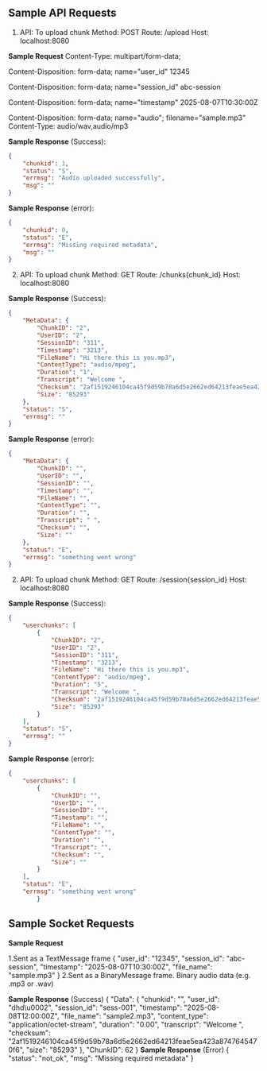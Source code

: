 ## Sample API Requests 
1. API: To upload chunk
Method: POST
Route: /upload
Host: localhost:8080

**Sample Request** 
Content-Type: multipart/form-data;

Content-Disposition: form-data; name="user_id"
12345

Content-Disposition: form-data; name="session_id"
abc-session

Content-Disposition: form-data; name="timestamp"
2025-08-07T10:30:00Z

Content-Disposition: form-data; name="audio"; filename="sample.mp3"
Content-Type: audio/wav,audio/mp3

**Sample Response** (Success):
```json
{
    "chunkid": 1,
    "status": "S",
    "errmsg": "Audio uploaded successfully",
    "msg": ""
}

```

**Sample Response** (error):
```json
{
    "chunkid": 0,
    "status": "E",
    "errmsg": "Missing required metadata",
    "msg": ""
}

```

2. API: To upload chunk
Method: GET
Route: /chunks{chunk_id}
Host: localhost:8080


**Sample Response** (Success):
```json
{
    "MetaData": {
        "ChunkID": "2",
        "UserID": "2",
        "SessionID": "311",
        "Timestamp": "3213",
        "FileName": "Hi there this is you.mp3",
        "ContentType": "audio/mpeg",
        "Duration": "1",
        "Transcript": "Welcome ",
        "Checksum": "2af1519246104ca45f9d59b78a6d5e2662ed64213feae5ea423a8747645470f6",
        "Size": "85293"
    },
    "status": "S",
    "errmsg": ""
}

```

**Sample Response** (error):
```json
{
    "MetaData": {
        "ChunkID": "",
        "UserID": "",
        "SessionID": "",
        "Timestamp": "",
        "FileName": "",
        "ContentType": "",
        "Duration": "",
        "Transcript": " ",
        "Checksum": "",
        "Size": ""
    },
    "status": "E",
    "errmsg": "something went wrong"
}
```


2. API: To upload chunk
Method: GET
Route: /session{session_id}
Host: localhost:8080


**Sample Response** (Success):
```json
{
    "userchunks": [
        {
            "ChunkID": "2",
            "UserID": "2",
            "SessionID": "311",
            "Timestamp": "3213",
            "FileName": "Hi there this is you.mp3",
            "ContentType": "audio/mpeg",
            "Duration": "5",
            "Transcript": "Welcome ",
            "Checksum": "2af1519246104ca45f9d59b78a6d5e2662ed64213feae5ea423a8747645470f6",
            "Size": "85293"
        }
    ],
    "status": "S",
    "errmsg": ""
}

```

**Sample Response** (error):
```json
{
    "userchunks": [
        {
            "ChunkID": "",
            "UserID": "",
            "SessionID": "",
            "Timestamp": "",
            "FileName": "",
            "ContentType": "",
            "Duration": "",
            "Transcript": "",
            "Checksum": "",
            "Size": ""
        }
    ],
    "status": "E",
    "errmsg": "something went wrong"
        }

```
## Sample Socket Requests 

**Sample Request** 

1.Sent as a TextMessage frame
{
    "user_id": "12345",
    "session_id": "abc-session",
    "timestamp": "2025-08-07T10:30:00Z",
    "file_name": "sample.mp3"
}
2.Sent as a BinaryMessage frame.
Binary audio data (e.g. .mp3 or .wav)

**Sample Response**  (Success)
{
    "Data": {
        "chunkid": "",
        "user_id": "dhd\u0002",
        "session_id": "sess-001",
        "timestamp": "2025-08-08T12:00:00Z",
        "file_name": "sample2.mp3",
        "content_type": "application/octet-stream",
        "duration": "0.00",
        "transcript": "Welcome ",
        "checksum": "2af1519246104ca45f9d59b78a6d5e2662ed64213feae5ea423a8747645470f6",
        "size": "85293"
    },
    "ChunkID": 62
}
**Sample Response**  (Error)
{
    "status": "not_ok",
    "msg": "Missing required metadata"
}

